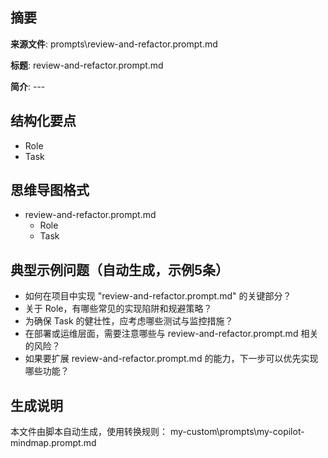 ## 摘要

**来源文件**: prompts\review-and-refactor.prompt.md

**标题**: review-and-refactor.prompt.md

**简介**: ---

## 结构化要点

- Role
- Task

## 思维导图格式

- review-and-refactor.prompt.md
  - Role
  - Task

## 典型示例问题（自动生成，示例5条）

- 如何在项目中实现 "review-and-refactor.prompt.md" 的关键部分？
- 关于 Role，有哪些常见的实现陷阱和规避策略？
- 为确保 Task 的健壮性，应考虑哪些测试与监控措施？
- 在部署或运维层面，需要注意哪些与 review-and-refactor.prompt.md 相关的风险？
- 如果要扩展 review-and-refactor.prompt.md 的能力，下一步可以优先实现哪些功能？

## 生成说明

本文件由脚本自动生成，使用转换规则： my-custom\prompts\my-copilot-mindmap.prompt.md
